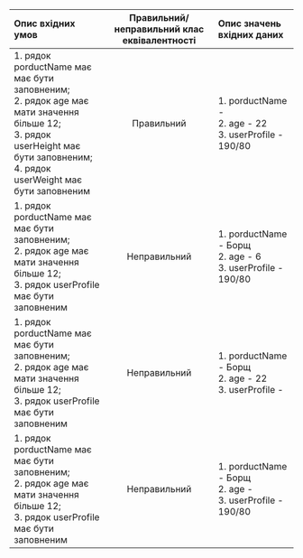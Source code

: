 |Опис вхідних умов|Правильний/неправильний клас еквівалентності|Опис значень вхідних даних|
|:-----|:-----:|:-----|
|1. рядок porductName має має бути заповненим;<br> 2. рядок age має мати значення більше 12;<br> 3. рядок userHeight має бути заповненим;<br> 4. рядок userWeight має бути заповненим|Правильний| 1. porductName - <br> 2. age - 22<br> 3. userProfile - 190/80|
|1. рядок porductName має має бути заповненим;<br> 2. рядок age має мати значення більше 12;<br> 3. рядок userProfile має бути заповненим|Неправильний| 1. porductName - Борщ<br> 2. age - 6<br> 3. userProfile - 190/80|
|1. рядок porductName має має бути заповненим;<br> 2. рядок age має мати значення більше 12;<br> 3. рядок userProfile має бути заповненим|Неправильний| 1. porductName - Борщ<br> 2. age - 22<br> 3. userProfile - |
|1. рядок porductName має має бути заповненим;<br> 2. рядок age має мати значення більше 12;<br> 3. рядок userProfile має бути заповненим|Неправильний|  1. porductName - Борщ<br> 2. age - <br> 3. userProfile - 190/80|
